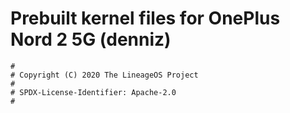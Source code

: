 # Prebuilt kernel files for OnePlus Nord 2 5G (denniz)

```
#
# Copyright (C) 2020 The LineageOS Project
#
# SPDX-License-Identifier: Apache-2.0
#
```
